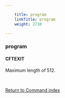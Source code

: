 ```yaml
---

    title: program
    linkTitle: program
    weight: 2730

---
```

<span id="program"></span>

### program

<span id="program_CFTEXIT"></span>

#### CFTEXIT

Maximum length of 512.

 

[Return to Command index](../../)
